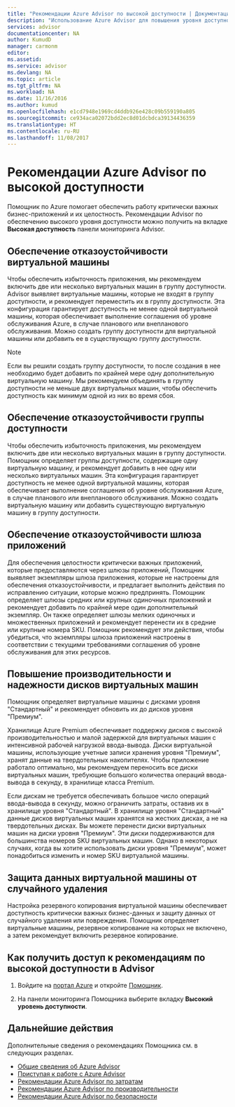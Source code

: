 ```yaml
---
title: "Рекомендации Azure Advisor по высокой доступности | Документация Майкрософт"
description: "Использование Azure Advisor для повышения уровня доступности развернутых служб Azure."
services: advisor
documentationcenter: NA
author: KumudD
manager: carmonm
editor: 
ms.assetid: 
ms.service: advisor
ms.devlang: NA
ms.topic: article
ms.tgt_pltfrm: NA
ms.workload: NA
ms.date: 11/16/2016
ms.author: kumud
ms.openlocfilehash: e1cd7948e1969cd4ddb926e428c09b559190a805
ms.sourcegitcommit: ce934aca02072bdd2ec8d01dcbdca39134436359
ms.translationtype: HT
ms.contentlocale: ru-RU
ms.lasthandoff: 11/08/2017
---
```

# <a name="advisor-high-availability-recommendations"></a>Рекомендации Azure Advisor по высокой доступности

Помощник по Azure помогает обеспечить работу критически важных бизнес-приложений и их целостность. Рекомендации Advisor по обеспечению высокого уровня доступности можно получить на вкладке **Высокая доступность** панели мониторинга Advisor.

## <a name="ensure-virtual-machine-fault-tolerance"></a>Обеспечение отказоустойчивости виртуальной машины

Чтобы обеспечить избыточность приложения, мы рекомендуем включить две или несколько виртуальных машин в группу доступности. Advisor выявляет виртуальные машины, которые не входят в группу доступности, и рекомендует переместить их в группу доступности. Эта конфигурация гарантирует доступность не менее одной виртуальной машины, которая обеспечивает выполнение соглашения об уровне обслуживания Azure, в случае планового или внепланового обслуживания. Можно создать группу доступности для виртуальной машины или добавить ее в существующую группу доступности.

> [!NOTE]
> Если вы решили создать группу доступности, то после создания в нее необходимо будет добавить по крайней мере одну дополнительную виртуальную машину. Мы рекомендуем объединять в группу доступности не меньше двух виртуальных машин, чтобы обеспечить доступность как минимум одной из них во время сбоя.

## <a name="ensure-availability-set-fault-tolerance"></a>Обеспечение отказоустойчивости группы доступности 

Чтобы обеспечить избыточность приложения, мы рекомендуем включить две или несколько виртуальных машин в группу доступности. Помощник определяет группы доступности, содержащие одну виртуальную машину, и рекомендует добавить в нее одну или несколько виртуальных машин. Эта конфигурация гарантирует доступность не менее одной виртуальной машины, которая обеспечивает выполнение соглашения об уровне обслуживания Azure, в случае планового или внепланового обслуживания. Можно создать виртуальную машину или добавить существующую виртуальную машину в группу доступности.  

## <a name="ensure-application-gateway-fault-tolerance"></a>Обеспечение отказоустойчивости шлюза приложений
Для обеспечения целостности критически важных приложений, которые предоставляются через шлюзы приложений, Помощник выявляет экземпляры шлюза приложения, которые не настроены для обеспечения отказоустойчивости, и предлагает выполнить действия по исправлению ситуации, которые можно предпринять. Помощник определяет шлюзы средних или крупных одиночных приложений и рекомендует добавить по крайней мере один дополнительный экземпляр. Он также определяет шлюзы мелких одиночных и множественных приложений и рекомендует перенести их в средние или крупные номера SKU. Помощник рекомендует эти действия, чтобы убедиться, что экземпляры шлюза приложений настроены в соответствии с текущими требованиями соглашения об уровне обслуживания для этих ресурсов.

## <a name="improve-the-performance-and-reliability-of-virtual-machine-disks"></a>Повышение производительности и надежности дисков виртуальных машин

Помощник определяет виртуальные машины с дисками уровня "Стандартный" и рекомендует обновить их до дисков уровня "Премиум".
 
Хранилище Azure Premium обеспечивает поддержку дисков с высокой производительностью и малой задержкой для виртуальных машин с интенсивной рабочей нагрузкой ввода-вывода. Диски виртуальной машины, использующие учетные записи хранения уровня "Премиум", хранят данные на твердотельных накопителях. Чтобы приложение работало оптимально, мы рекомендуем переносить все диски виртуальных машин, требующие большого количества операций ввода-вывода в секунду, в хранилище класса Premium. 

Если дискам не требуется обеспечивать большое число операций ввода-вывода в секунду, можно ограничить затраты, оставив их в хранилище уровня "Стандартный". В хранилище уровня "Стандартный" данные дисков виртуальных машин хранятся на жестких дисках, а не на твердотельных дисках. Вы можете перенести диски виртуальных машин на диски уровня "Премиум". Эти диски поддерживаются для большинства номеров SKU виртуальных машин. Однако в некоторых случаях, когда вы хотите использовать диски уровня "Премиум", может понадобиться изменить и номер SKU виртуальной машины.

## <a name="protect-your-virtual-machine-data-from-accidental-deletion"></a>Защита данных виртуальной машины от случайного удаления
Настройка резервного копирования виртуальной машины обеспечивает доступность критически важных бизнес-данных и защиту данных от случайного удаления или повреждения.  Помощник определяет виртуальные машины, резервное копирование на которых не включено, а затем рекомендует включить резервное копирование. 

## <a name="how-to-access-high-availability-recommendations-in-advisor"></a>Как получить доступ к рекомендациям по высокой доступности в Advisor

1. Войдите на [портал Azure](https://portal.azure.com) и откройте [Помощник](https://aka.ms/azureadvisordashboard).

2.  На панели мониторинга Помощника выберите вкладку **Высокий уровень доступности**.

## <a name="next-steps"></a>Дальнейшие действия

Дополнительные сведения о рекомендациях Помощника см. в следующих разделах.
* [Общие сведения об Azure Advisor](advisor-overview.md)
* [Приступая к работе с Azure Advisor](advisor-get-started.md)
* [Рекомендации Azure Advisor по затратам](advisor-performance-recommendations.md)
* [Рекомендации Azure Advisor по производительности](advisor-performance-recommendations.md)
* [Рекомендации Azure Advisor по безопасности](advisor-security-recommendations.md)

